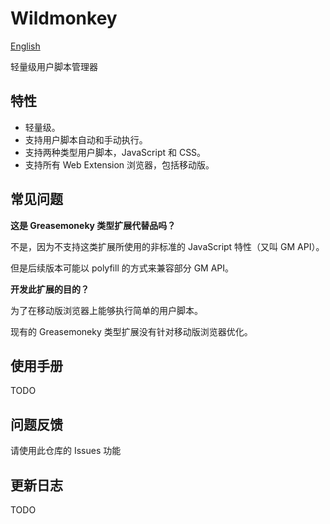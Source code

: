 Wildmonkey
==========

[English](./README.md)

轻量级用户脚本管理器

特性
----

* 轻量级。
* 支持用户脚本自动和手动执行。
* 支持两种类型用户脚本，JavaScript 和 CSS。
* 支持所有 Web Extension 浏览器，包括移动版。

常见问题
--------

**这是 Greasemoneky 类型扩展代替品吗？**

不是，因为不支持这类扩展所使用的非标准的 JavaScript 特性（又叫 GM API）。

但是后续版本可能以 polyfill 的方式来兼容部分 GM API。

**开发此扩展的目的？**

为了在移动版浏览器上能够执行简单的用户脚本。

现有的 Greasemoneky 类型扩展没有针对移动版浏览器优化。

使用手册
--------

TODO

问题反馈
--------

请使用此仓库的 Issues 功能

更新日志
--------

TODO
